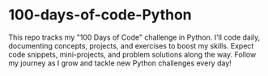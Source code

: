 # 100-days-of-code-Python
This repo tracks my "100 Days of Code" challenge in Python. I'll code daily, documenting concepts, projects, and exercises to boost my skills. Expect code snippets, mini-projects, and problem solutions along the way. Follow my journey as I grow and tackle new Python challenges every day!
